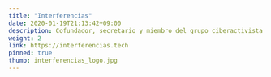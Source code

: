```yaml
---
title: "Interferencias"
date: 2020-01-19T21:13:42+09:00
description: Cofundador, secretario y miembro del grupo ciberactivista Interferencias.
weight: 2
link: https://interferencias.tech
pinned: true
thumb: interferencias_logo.jpg
---
```

